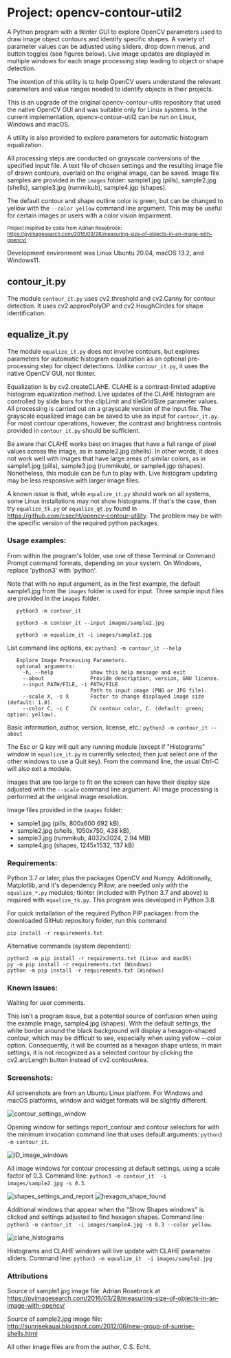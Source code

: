 # Project: opencv-contour-util2
A Python program with a tkinter GUI to explore OpenCV parameters used to draw image object contours and identify specific shapes. A variety of parameter values can be adjusted using sliders, drop down menus, and button toggles (see figures below). Live image updates are displayed in multiple windows for each image processing step leading to object or shape detection.

The intention of this utility is to help OpenCV users understand the relevant parameters and value ranges needed to identify objects in their projects.

This is an upgrade of the original opencv-contour-utils repository that used the native OpenCV GUI and was suitable only for Linux systems. In the current implementation, opencv-contour-util2 can be run on Linux, Windows and macOS.

A utility is also provided to explore parameters for automatic histogram equalization.

All processing steps are conducted on grayscale conversions of the specified input file. A text file of chosen settings and the resulting image file of drawn contours, overlaid on the original image, can be saved. Image file samples are provided in the `images` folder: sample1.jpg (pills), sample2.jpg (shells), sample3.jpg (rummikub), sample4.jgp (shapes).

The default contour and shape outline color is green, but can be changed to yellow with the `--color yellow` command line argument. This may be useful for certain images or users with a color vision impairment.

<sub>Project inspired by code from Adrian Rosebrock:
https://pyimagesearch.com/2016/03/28/measuring-size-of-objects-in-an-image-with-opencv/
</sub>

Development environment was Linux Ubuntu 20.04, macOS 13.2, and Windows11.

## contour_it.py
The module `contour_it.py` uses cv2.threshold and cv2.Canny for contour detection.
It uses cv2.approxPolyDP and cv2.HoughCircles for shape identification.
## equalize_it.py
The module `equalize_it.py` does not involve contours, but explores parameters for automatic histogram equalization as an optional pre-processing step for object detections. Unlike `contour_it.py`, it uses the native OpenCV GUI, not tkinter.

Equalization is by cv2.createCLAHE. CLAHE is a contrast-limited adaptive histogram equalization method. Live updates of the CLAHE histogram are controlled by slide bars for the clipLimit and tileGridSize parameter values. All processing is carried out on a grayscale version of the input file. The grayscale equalized image can be saved to use as input for `contour_it.py`. For most contour operations, however, the contrast and brightness controls provided in `contour_it.py` should be sufficient.

Be aware that CLAHE works best on images that have a full range of pixel values across the image, as in sample2.jpg (shells). In other words, it does not work well with images that have large areas of similar colors, as in sample1.jpg (pills), sample3.jpg (rummikub), or sample4.jgp (shapes). Nonetheless, this module can be fun to play with. Live histogram updating may be less responsive with larger image files.

A known issue is that, while `equalize_it.py` should work on all systems, some Linux installations may not show histograms. If that's the case, then try `equalize_tk.py` or `equalize_qt.py` found in https://github.com/csecht/opencv-contour-utility. The problem may be with the specific version of the required python packages.

### Usage examples:
From within the program's folder, use one of these Terminal or Command Prompt command formats, depending on your system. On Windows, replace 'python3' with 'python'.

Note that with no input argument, as in the first example, the default sample1.jpg from the `images` folder is used for input. Three sample input files are provided in the `images` folder.

       python3 -m contour_it

       python3 -m contour_it --input images/sample2.jpg

       python3 -m equalize_it -i images/sample2.jpg

List command line options, ex: `python3 -m contour_it --help`
       
       Explore Image Processing Parameters.
       optional arguments:
         -h, --help            show this help message and exit
         --about               Provide description, version, GNU license.
         --input PATH/FILE, -i PATH/FILE
                               Path to input image (PNG or JPG file).
         --scale X, -s X       Factor to change displayed image size (default: 1.0).
         --color C, -c C       CV contour color, C. (default: green; option: yellow).


Basic information, author, version, license, etc.: `python3 -m contour_it --about`
 
The Esc or Q key will quit any running module (except if "Histograms" window in `equalize_it.py` is currently selected; then just select one of the other windows to use a Quit key). From the command line, the usual Ctrl-C will also exit a module.

Images that are too large to fit on the screen can have their display size adjusted with the `--scale` command line argument. All image processing is performed at the original image resolution.

Image files provided in the `images` folder:
* sample1.jpg (pills, 800x600 692 kB),
* sample2.jpg (shells, 1050x750, 438 kB),
* sample3.jpg (rummikub, 4032x3024, 2.94 MB)
* sample4.jpg (shapes, 1245x1532, 137 kB)

### Requirements:
Python 3.7 or later, plus the packages OpenCV and Numpy. Additionally, Matplotlib, and it's dependency Pillow, are needed only with
the `equalize_*.py` modules; tkinter (included with Python 3.7 and above) is required with `equalize_tk.py`.
This program was developed in Python 3.8.

For quick installation of the required Python PIP packages:
from the downloaded GitHub repository folder, run this command

    pip install -r requirements.txt

Alternative commands (system dependent):

    python3 -m pip install -r requirements.txt (Linux and macOS)
    py -m pip install -r requirements.txt (Windows)
    python -m pip install -r requirements.txt (Windows)

### Known Issues:
Waiting for user comments.

This isn't a program issue, but a potential source of confusion when using the example image, sample4.jpg (shapes). With the default settings, the white border around the black background will display a hexagon-shaped contour, which may be difficult to see, especially when using yellow --color option. Consequently, it will be counted as a hexagon shape unless, in main settings, it is not recognized as a selected contour by clicking the cv2.arcLength button instead of cv2.contourArea.

### Screenshots:
All screenshots are from an Ubuntu Linux platform. For Windows and macOS platforms, window and widget formats will be slightly different.

![contour_settings_window](images/contour_report_window.png)

Opening window for settings report_contour and contour selectors for with the minimum invocation command line that uses default arguments: `python3 -m contour_it`.

![ID_image_windows](images/all_image_windows.png)

All image windows for contour processing at default settings, using a scale factor of 0.3. Command line: `python3 -m contour_it  -i images/sample2.jpg -s 0.3`.

![shapes_settings_and_report](images/shape_report_window.png)
![hexagon_shape_found](images/found_hexagon_screenshot.png)

Additional windows that appear when the "Show Shapes windows" is clicked and settings adjusted to find hexagon shapes. Command line: `python3 -m contour_it  -i images/sample4.jpg -s 0.3 --color yellow`.

![clahe_histograms](images/clahe_screenshot.png)

Histograms and CLAHE windows will live update with CLAHE parameter sliders.
Command line: `python3 -m equalize_it  -i images/sample2.jpg`

### Attributions

Source of sample1.jpg image file:
Adrian Rosebrock at https://pyimagesearch.com/2016/03/28/measuring-size-of-objects-in-an-image-with-opencv/

Source of sample2.jpg image file:
http://sunrisekauai.blogspot.com/2012/06/new-group-of-sunrise-shells.html

All other image files are from the author, C.S. Echt.
